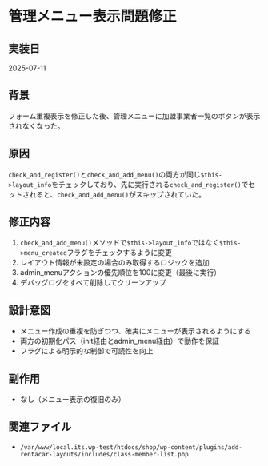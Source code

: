 # 管理メニュー表示問題修正

## 実装日
2025-07-11

## 背景
フォーム重複表示を修正した後、管理メニューに加盟事業者一覧のボタンが表示されなくなった。

## 原因
`check_and_register()`と`check_and_add_menu()`の両方が同じ`$this->layout_info`をチェックしており、先に実行される`check_and_register()`でセットされると、`check_and_add_menu()`がスキップされていた。

## 修正内容
1. `check_and_add_menu()`メソッドで`$this->layout_info`ではなく`$this->menu_created`フラグをチェックするように変更
2. レイアウト情報が未設定の場合のみ取得するロジックを追加
3. admin_menuアクションの優先順位を100に変更（最後に実行）
4. デバッグログをすべて削除してクリーンアップ

## 設計意図
- メニュー作成の重複を防ぎつつ、確実にメニューが表示されるようにする
- 両方の初期化パス（init経由とadmin_menu経由）で動作を保証
- フラグによる明示的な制御で可読性を向上

## 副作用
- なし（メニュー表示の復旧のみ）

## 関連ファイル
- `/var/www/local.its.wp-test/htdocs/shop/wp-content/plugins/add-rentacar-layouts/includes/class-member-list.php`